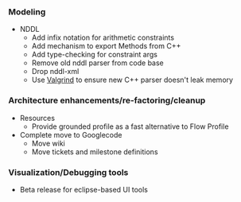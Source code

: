 ### Modeling ###
  * NDDL
    * Add infix notation for arithmetic constraints
    * Add mechanism to export Methods from C++
    * Add type-checking for constraint args
    * Remove old nddl parser from code base
    * Drop nddl-xml
    * Use [Valgrind](http://valgrind.org) to ensure new C++ parser doesn't leak memory

### Architecture enhancements/re-factoring/cleanup ###
  * Resources
    * Provide grounded profile as a fast alternative to Flow Profile
  * Complete move to Googlecode
    * Move wiki
    * Move tickets and milestone definitions

### Visualization/Debugging tools ###
  * Beta release for eclipse-based UI tools